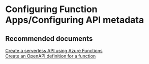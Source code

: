 <properties
	pageTitle="Configuring Function Apps/Configuring API metadata"
	description="Configuring Function Apps/Configuring API metadata"
	service="microsoft.web"
	resource="functions"
	authors="shrahman"
	displayOrder=""
	selfHelpType="generic"
	supportTopicIds="32518046"
	resourceTags=""
	productPesIds="16072"
	cloudEnvironments="public, Fairfax"
	articleId="00dd67ae-9d40-400e-b1e8-40ef62974daf"
/>

# Configuring Function Apps/Configuring API metadata

## **Recommended documents**

[Create a serverless API using Azure Functions](https://docs.microsoft.com/azure/azure-functions/functions-create-serverless-api)<br>
[Create an OpenAPI definition for a function](https://docs.microsoft.com/azure/azure-functions/functions-openapi-definition)

